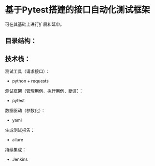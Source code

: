 # 基于Pytest搭建的接口自动化测试框架
可在其基础上进行扩展和延申。

## 目录结构：

## 技术栈：

测试工具（请求接口）：
* python + requests  

测试框架（管理用例、执行用例、断言）：  
* pytest

数据驱动（参数化）：
* yaml

生成测试报告：
* allure

持续集成：
* Jenkins
